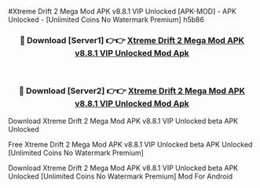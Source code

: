 #Xtreme Drift 2 Mega Mod APK v8.8.1 VIP Unlocked [APK-MOD] - APK Unlocked - [Unlimited Coins No Watermark Premium] h5b86



<div align="center">

<h3>🔴 Download [Server1] 👉👉 <a href="https://momento.my/?title=Xtreme_Drift_2_Mega_Mod_APK_v8.8.1_VIP_Unlocked">Xtreme Drift 2 Mega Mod APK v8.8.1 VIP Unlocked Mod Apk</a></h3><br>

<h3>🔴 Download [Server2] 👉👉 <a href="https://momento.my/?title=Xtreme_Drift_2_Mega_Mod_APK_v8.8.1_VIP_Unlocked">Xtreme Drift 2 Mega Mod APK v8.8.1 VIP Unlocked Mod Apk</a></h3>
</div>



Download Xtreme Drift 2 Mega Mod APK v8.8.1 VIP Unlocked beta APK Unlocked

Free Xtreme Drift 2 Mega Mod APK v8.8.1 VIP Unlocked beta APK Unlocked [Unlimited Coins No Watermark Premium]

Download Xtreme Drift 2 Mega Mod APK v8.8.1 VIP Unlocked beta APK Unlocked [Unlimited Coins No Watermark Premium] Mod For Android
